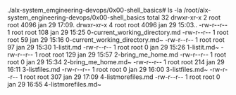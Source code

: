 ./alx-system_emgineering-devops/0x00-shell_basics# ls -la /root/alx-system_engineering-devops/0x00-shell_basics
total 32
drwxr-xr-x 2 root root 4096 jan 29 17:09.
drwxr-xr-x 4 root root 4096 jan 29 15:03..
-rw-r--r-- 1 root root 108 jan 29 15:25 0-current_working_directory.md
-rw-r--r-- 1 root root 59 jan 29 15:16 0-current_working_directory.md~
-rw-r--r-- 1 root root 97 jan 29 15:30 1-listit.md
-rw-r--r-- 1 root root 0 jan 29 15:26 1-listit.md~
-rw-r--r-- 1 root root 129 jan 29 15:57 2-bring_me_home.md
-rw-r--r-- 1 root root 0 jan 29 15:34 2-bring_me_home.md~
-rw-r--r-- 1 root root 214 jan 29 16:11 3-listfiles.md
-rw-r--r-- 1 root root 0 jan 29 16:00 3-listfiles.md~
-rw-r--r-- 1 root root 307 jan 29 17:09 4-listmorefiles.md
-rw-r--r-- 1 root root 0 jan 29 16:55 4-listmorefiles.md~